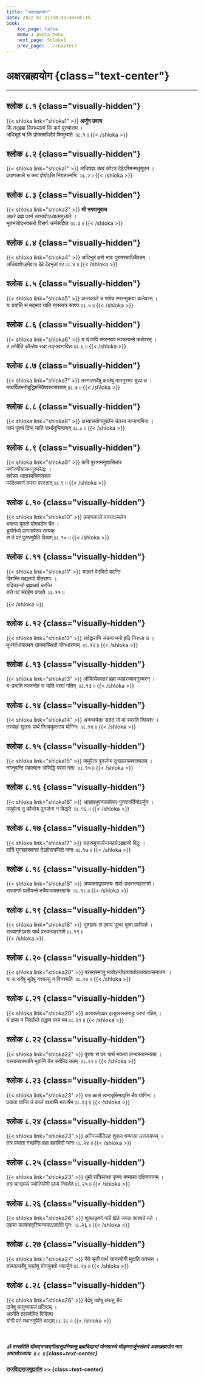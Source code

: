 ```yaml
---
title: "अक्षरब्रह्मयोग"
date: 2022-02-21T10:43:44+05:45
book:
    toc_page: false
    menu : geeta_menu
    next_page: Shloka1
    prev_page: ../chapter7
---
```


# अक्षरब्रह्मयोग {class="text-center"}

---

## श्लोक ८.१ {class="visually-hidden"}

{{< shloka  link="shloka1" >}}
**अर्जुन उवाच**    
किं तद्ब्रह्म किमध्यात्मं किं कर्म पुरुषोत्तम ।  
अधिभूतं च किं प्रोक्तमधिदैवं किमुच्यते ॥८.१॥
{{< /shloka >}}


## श्लोक ८.२ {class="visually-hidden"}
{{< shloka  link="shloka1" >}}
अधियज्ञः कथं कोऽत्र देहेऽस्मिन्मधुसूदन ।  
प्रयाणकाले च कथं ज्ञेयोऽसि नियतात्मभिः ॥८.२॥
{{< /shloka >}}


## श्लोक ८.३ {class="visually-hidden"}
{{< shloka  link="shloka3" >}}
**श्री भगवानुवाच**  
अक्षरं ब्रह्म परमं स्वभावोऽध्यात्ममुच्यते ।  
भूतभावोद्भवकरो विसर्गः कर्मसंज्ञितः॥८.३॥
{{< /shloka >}}


## श्लोक ८.४ {class="visually-hidden"}
{{< shloka  link="shloka4" >}}
अधिभूतं क्षरो भावः पुरुषश्चाधिदैवतम् ।  
अधियज्ञोऽहमेवात्र देहे देहभृतां वर॥८.४॥
{{< /shloka >}}


## श्लोक ८.५ {class="visually-hidden"}
{{< shloka  link="shloka5" >}}
अन्तकाले च मामेव स्मरन्मुक्त्वा कलेवरम् ।  
यः प्रयाति स मद्भावं याति नास्त्यत्र संशयः॥८.५॥
{{< /shloka >}}


## श्लोक ८.६ {class="visually-hidden"}
{{< shloka  link="shloka6" >}}
यं यं वापि स्मरन्भावं त्यजत्यन्ते कलेवरम् ।  
तं तमेवैति कौन्तेय सदा तद्भावभावितः॥८.६॥
{{< /shloka >}}


## श्लोक ८.७ {class="visually-hidden"}
{{< shloka  link="shloka7" >}}
तस्मात्सर्वेषु कालेषु मामनुस्मर युध्य च ।  
मय्यर्पितमनोबुद्धिर्मामेवैष्यस्यसंशयम्॥८.७॥
{{< /shloka >}}


## श्लोक ८.८ {class="visually-hidden"} 
{{< shloka  link="shloka8" >}}
अभ्यासयोगयुक्तेन चेतसा नान्यगामिना ।   
परमं पुरुषं दिव्यं याति पार्थानुचिन्तयन्॥८.८॥
{{< /shloka >}}


## श्लोक ८.९ {class="visually-hidden"}
{{< shloka  link="shloka9" >}}
कविं पुराणमनुशासितार  
मणोरणीयांसमनुस्मरेद्यः ।   
सर्वस्य धातारमचिन्त्यरूप  
मादित्यवर्णं तमसः परस्तात्॥८.९॥
{{< /shloka >}}

## श्लोक ८.१० {class="visually-hidden"}
{{< shloka  link="shloka10" >}}
प्रयाणकाले मनसाऽचलेन  
भक्त्या युक्तो योगबलेन चैव ।    
भ्रुवोर्मध्ये प्राणमावेश्य सम्यक्   
स तं परं पुरुषमुपैति दिव्यम्॥८.१०॥
{{< /shloka >}}


## श्लोक ८.११ {class="visually-hidden"}
{{< shloka  link="shloka11" >}}
यदक्षरं वेदविदो वदन्ति  
विशन्ति यद्यतयो वीतरागाः ।    
यदिच्छन्तो ब्रह्मचर्यं चरन्ति  
तत्ते पदं संग्रहेण प्रवक्ष्ये ॥८.११॥

{{< /shloka >}}


## श्लोक ८.१२ {class="visually-hidden"}
{{< shloka  link="shloka12" >}}
सर्वद्वाराणि संयम्य मनो हृदि निरुध्य च ।  
मूर्ध्न्याधायात्मनः प्राणमास्थितो योगधारणाम् ॥८.१२॥
{{< /shloka >}}


## श्लोक ८.१३ {class="visually-hidden"}
{{< shloka  link="shloka13" >}}
ओमित्येकाक्षरं ब्रह्म व्याहरन्मामनुस्मरन् ।  
यः प्रयाति त्यजन्देहं स याति परमां गतिम् ॥८.१३॥
{{< /shloka >}}

## श्लोक ८.१४ {class="visually-hidden"}
{{< shloka  link="shloka14" >}}
अनन्यचेताः सततं यो मां स्मरति नित्यशः ।  
तस्याहं सुलभः पार्थ नित्ययुक्तस्य योगिनः ॥८.१४॥
{{< /shloka >}}

## श्लोक ८.१५ {class="visually-hidden"}
{{< shloka  link="shloka15" >}}
मामुपेत्य पुनर्जन्म दुःखालयमशाश्वतम् ।  
नाप्नुवन्ति महात्मानः संसिद्धिं परमां गताः ॥८.१५॥
{{< /shloka >}}

## श्लोक ८.१६ {class="visually-hidden"}
{{< shloka  link="shloka16" >}}
आब्रह्मभुवनाल्लोकाः पुनरावर्तिनोऽर्जुन ।  
मामुपेत्य तु कौन्तेय पुनर्जन्म न विद्यते ॥८.१६॥
{{< /shloka >}}

## श्लोक ८.१७ {class="visually-hidden"}
{{< shloka  link="shloka17" >}}
सहस्रयुगपर्यन्तमहर्यद्ब्रह्मणो विदुः ।  
रात्रिं युगसहस्रान्तां तेऽहोरात्रविदो जनाः॥८.१७॥
{{< /shloka >}}


## श्लोक ८.१८ {class="visually-hidden"}
{{< shloka  link="shloka18" >}}
अव्यक्ताद्व्यक्तयः सर्वाः प्रभवन्त्यहरागमे।  
रात्र्यागमे प्रलीयन्ते तत्रैवाव्यक्तसंज्ञके ॥८.१८॥
{{< /shloka >}}

## श्लोक ८.१९ {class="visually-hidden"}
{{< shloka  link="shloka18" >}}
भूतग्रामः स एवायं भूत्वा भूत्वा प्रलीयते ।  
रात्र्यागमेऽवशः पार्थ प्रभवत्यहरागमे॥८.१९॥  
{{< /shloka >}}

## श्लोक ८.२० {class="visually-hidden"}
{{< shloka  link="shloka20" >}}
परस्तस्मात्तु भावोऽन्योऽव्यक्तोऽव्यक्तात्सनातनः ।  
यः स सर्वेषु भूतेषु नश्यत्सु न विनश्यति ॥८.२०॥ 
{{< /shloka >}}

## श्लोक ८.२१ {class="visually-hidden"}
{{< shloka  link="shloka20" >}}
अव्यक्तोऽक्षर इत्युक्तस्तमाहुः परमां गतिम् ।  
यं प्राप्य न निवर्तन्ते तद्धाम परमं मम॥८.२१॥
{{< /shloka >}}

## श्लोक ८.२२ {class="visually-hidden"}
{{< shloka  link="shloka22" >}}
पुरुषः स परः पार्थ भक्त्या लभ्यस्त्वनन्यया ।  
यस्यान्तःस्थानि भूतानि येन सर्वमिदं ततम् ॥८.२२॥
{{< /shloka >}}


## श्लोक ८.२३ {class="visually-hidden"}
{{< shloka  link="shloka23" >}}
यत्र काले त्वनावृत्तिमावृत्तिं चैव योगिनः ।    
प्रयाता यान्ति तं कालं वक्ष्यामि भरतर्षभ॥८.२३॥
{{< /shloka >}}

## श्लोक ८.२४ {class="visually-hidden"}
{{< shloka  link="shloka23" >}}
अग्निर्ज्योतिरहः शुक्लः षण्मासा उत्तरायणम् ।  
तत्र प्रयाता गच्छन्ति ब्रह्म ब्रह्मविदो जनाः॥८.२४॥
{{< /shloka >}}

## श्लोक ८.२५ {class="visually-hidden"}
{{< shloka  link="shloka23" >}}
धूमो रात्रिस्तथा कृष्णः षण्मासा दक्षिणायनम् ।    
तत्र चान्द्रमसं ज्योतिर्योगी प्राप्य निवर्तते॥८.२५॥
{{< /shloka >}}

## श्लोक ८.२६ {class="visually-hidden"}
{{< shloka  link="shloka26" >}}
शुक्लकृष्णे गती ह्येते जगतः शाश्वते मते ।    
एकया यात्यनावृत्तिमन्ययाऽऽवर्तते पुनः ॥८.२६॥
{{< /shloka >}}

## श्लोक ८.२७ {class="visually-hidden"}
{{< shloka  link="shloka27" >}}
नैते सृती पार्थ जानन्योगी मुह्यति कश्चन ।    
तस्मात्सर्वेषु कालेषु योगयुक्तो भवार्जुन॥८.२७॥
{{< /shloka >}}

## श्लोक ८.२८ {class="visually-hidden"}
{{< shloka  link="shloka28" >}}
वेदेषु यज्ञेषु तपःसु चैव  
दानेषु यत्पुण्यफलं प्रदिष्टम् ।  
अत्येति तत्सर्वमिदं विदित्वा  
योगी परं स्थानमुपैति चाद्यम्॥८.२८॥
{{< /shloka >}}

</br>

##### ॐ तत्सदिति श्रीमद्भगवद्गीतासूपनिषत्सु ब्रह्मविद्यायां योगशास्त्रे श्रीकृष्णार्जुनसंवादे  अक्षरब्रह्मयोग नाम अष्टमोऽध्यायः ॥ ८ ॥ {class=text-center}

#### [राजविद्यराजगुह्ययोग](../chapter9)  >> {class=text-center}

